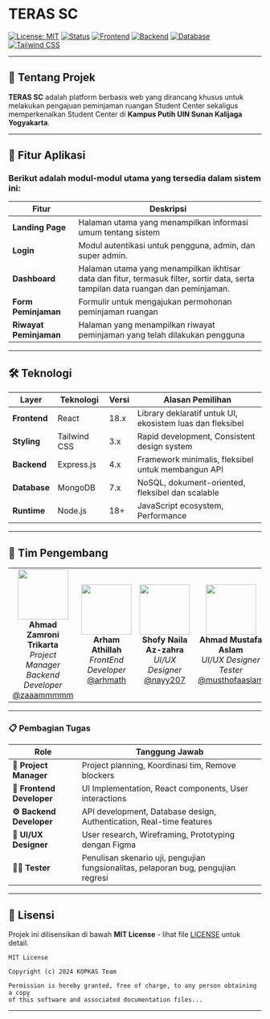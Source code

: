 # TERAS SC

<div>

[![License: MIT](https://img.shields.io/badge/License-MIT-green.svg)](https://opensource.org/licenses/MIT)
[![Status](https://img.shields.io/badge/status-In%20Development-orange)](https://github.com/zaaammmmm/TERAS-SC)
[![Frontend](https://img.shields.io/badge/Frontend-React-61DAFB?logo=react)](https://reactjs.org/)
[![Backend](https://img.shields.io/badge/Backend-Express.js-000000?logo=express)](https://expressjs.com/)
[![Database](https://img.shields.io/badge/Database-MongoDB-47A248?logo=mongodb)](https://www.mongodb.com/)
[![Tailwind CSS](https://img.shields.io/badge/Styling-Tailwind%20CSS-38B2AC?logo=tailwind-css)](https://tailwindcss.com/)

</div>

---

## 🎯 Tentang Projek

**TERAS SC** adalah platform berbasis web yang dirancang khusus untuk melakukan pengajuan peminjaman ruangan Student Center sekaligus memperkenalkan Student Center di **Kampus Putih UIN Sunan Kalijaga Yogyakarta**. 

---

## 🚀 Fitur Aplikasi
### Berikut adalah modul-modul utama yang tersedia dalam sistem ini:
| Fitur | Deskripsi |
|------|----------------|
| **Landing Page** | Halaman utama yang menampilkan informasi umum tentang sistem |
| **Login** | Modul autentikasi untuk pengguna, admin, dan super admin. |
| **Dashboard** | Halaman utama yang menampilkan ikhtisar data dan fitur, termasuk filter, sortir data, serta tampilan data ruangan dan peminjaman. |
| **Form Peminjaman** | Formulir untuk mengajukan permohonan peminjaman ruangan |
| **Riwayat Peminjaman** | Halaman yang menampilkan riwayat peminjaman yang telah dilakukan pengguna |

---

## 🛠️ Teknologi

<div>

| Layer | Teknologi | Versi | Alasan Pemilihan |
|-------|-----------|-------|------------------|
| **Frontend** | React | 18.x | Library deklaratif untuk UI, ekosistem luas dan fleksibel |
| **Styling** | Tailwind CSS | 3.x | Rapid development, Consistent design system |
| **Backend** | Express.js | 4.x | Framework minimalis, fleksibel untuk membangun API |
| **Database** | MongoDB | 7.x | NoSQL, dokument-oriented, fleksibel dan scalable |
| **Runtime** | Node.js | 18+ | JavaScript ecosystem, Performance |

</div>

---

## 👥 Tim Pengembang

<table>
<tr>
<td align="center" width="20%">
<img src="https://github.com/zaaammmmm.png" width="100px"/><br>
<b>Ahmad Zamroni Trikarta</b><br>
<i>Project Manager</i><br>
<i>Backend Developer</i><br>
<a href="https://github.com/zaaammmmm">@zaaammmmm</a>
</td>
<td align="center" width="20%">
<img src="https://github.com/arhmath.png" width="100px"/><br>
<b>Arham Athillah</b><br>
<i>FrontEnd Developer</i><br>
<a href="https://github.com/arhmath">@arhmath</a>
</td>
<td align="center" width="20%">
<img src="https://github.com/nayy207.png" width="100px"/><br>
<b>Shofy Naila Az-zahra</b><br>
<i>UI/UX Designer</i><br>
<a href="https://github.com/nayy207">@nayy207</a>
</td>
<td align="center" width="20%">
<img src="https://github.com/musthofaaslam.png" width="100px"/><br>
<b>Ahmad Mustafa Aslam</b><br>
<i>UI/UX Designer</i><br>
<i>Tester</i><br>
<a href="https://github.com/musthofaaslam">@musthofaaslam</a>
</td>
</tr>
</table>

---

### 📋 Pembagian Tugas

| Role | Tanggung Jawab |
|------|----------------|
| **🎯 Project Manager** | Project planning, Koordinasi tim, Remove blockers |
| **📱 Frontend Developer** | UI Implementation, React components, User interactions |
| **⚙️ Backend Developer** | API development, Database design, Authentication, Real-time features |
| **🎨 UI/UX Designer** | User research, Wireframing, Prototyping dengan Figma |
| **✍🏻 Tester** | Penulisan skenario uji, pengujian fungsionalitas, pelaporan bug, pengujian regresi |

---

## 📄 Lisensi

Projek ini dilisensikan di bawah **MIT License** - lihat file [LICENSE](LICENSE) untuk detail.

```
MIT License

Copyright (c) 2024 KOPKAS Team

Permission is hereby granted, free of charge, to any person obtaining a copy
of this software and associated documentation files...
```

---

</div>
